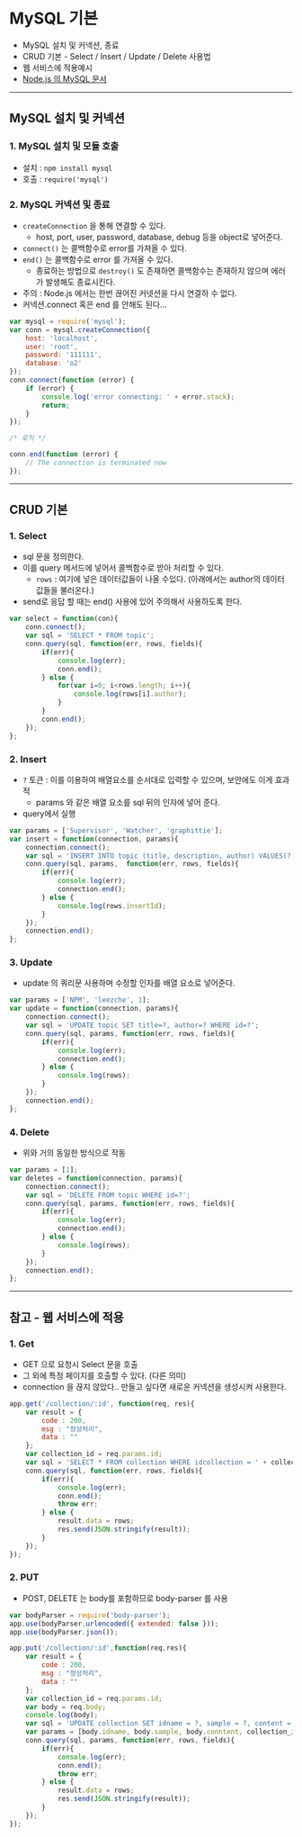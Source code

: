 # MySQL 기본
- MySQL 설치 및 커넥션, 종료
- CRUD 기본 - Select / Insert / Update / Delete 사용법
- 웹 서비스에 적용예시
- [Node.js 의 MySQL 문서](https://github.com/mysqljs/mysql)

---

## MySQL 설치 및 커넥션
  ### 1. MySQL 설치 및 모듈 호출
  - 설치 : `npm install mysql`
  - 호출 : `require('mysql')`

  ### 2. MySQL 커넥션 및 종료
  - `createConnection` 을 통해 연결할 수 있다.
    - host, port, user, password, database, debug 등을 object로 넣어준다.
  - `connect()` 는 콜백함수로 error를 가져올 수 있다.
  - `end()` 는 콜백함수로 error 를 가져올 수 있다.
    - 종료하는 방법으로 `destroy()` 도 존재하면 콜백함수는 존재하지 않으며 에러가 발생해도 종료시킨다.
  - 주의 : Node.js 에서는 한번 끊어진 커넷션을 다시 연결하 수 없다.
  - 커넥션.connect 혹은 end 를 안해도 된다...

  ```javascript
  var mysql = require('mysql');
  var conn = mysql.createConnection({
      host: 'localhost',
      user: 'root',
      password: '111111',
      database: 'o2'
  });
  conn.connect(function (error) {
      if (error) {
          console.log('error connecting: ' + error.stack);
          return;
      }
  });

  /* 로직 */

  conn.end(function (error) {
      // The connection is terminated now
  });
  ```

---

## CRUD 기본
  ### 1. Select
  - sql 문을 정의한다.
  - 이를 query 메서드에 넣어서 콜백함수로 받아 처리할 수 있다.
    - `rows` : 여기에 넣은 데이터값들이 나올 수있다. (아래에서는 author의 데이터 값들을 불러온다.)
  - send로 응답 할 때는 end() 사용에 있어 주의해서 사용하도록 한다.

  ```javascript
  var select = function(con){
      conn.connect();
      var sql = 'SELECT * FROM topic';
      conn.query(sql, function(err, rows, fields){
          if(err){
              console.log(err);
              conn.end();
          } else {
              for(var i=0; i<rows.length; i++){
                  console.log(rows[i].author);
              }
          }
          conn.end();
      });
  };
  ```

  ### 2. Insert
  - `?` 토큰 : 이를 이용하여 배열요소를 순서대로 입력할 수 있으며, 보안에도 이게 효과적
    - params 와 같은 배열 요소를 sql 뒤의 인자에 넣어 준다.
  - query에서 실행

  ```javascript
  var params = ['Supervisor', 'Watcher', 'graphittie'];
  var insert = function(connection, params){
      connection.connect();
      var sql = 'INSERT INTO topic (title, description, author) VALUES(?, ?, ?)';
      conn.query(sql, params,  function(err, rows, fields){
          if(err){
              console.log(err);
              connection.end();
          } else {
              console.log(rows.insertId);
          }
      });
      connection.end();
  };
  ```

  ### 3. Update
  - update 의 쿼리문 사용하며 수정할 인자를 배열 요소로 넣어준다.

  ```javascript
  var params = ['NPM', 'leezche', 1];
  var update = function(connection, params){
      connection.connect();
      var sql = 'UPDATE topic SET title=?, author=? WHERE id=?';
      conn.query(sql, params, function(err, rows, fields){
          if(err){
              console.log(err);
              connection.end();
          } else {
              console.log(rows);
          }
      });
      connection.end();
  };
  ```

  ### 4. Delete
  - 위와 거의 동일한 방식으로 작동

  ```javascript
  var params = [1];
  var deletes = function(connection, params){
      connection.connect();
      var sql = 'DELETE FROM topic WHERE id=?';
      conn.query(sql, params, function(err, rows, fields){
          if(err){
              console.log(err);
              connection.end();
          } else {
              console.log(rows);
          }
      });
      connection.end();
  };

  ```

---

## 참고 - 웹 서비스에 적용
  ### 1. Get
  - GET 으로 요청시 Select 문을 호출
  - 그 외에 특정 페이지를 호출할 수 있다. (다른 의미)
  - connection 을 끊지 않았다.. 만들고 싶다면 새로운 커넥션을 생성시켜 사용한다.

  ```javascript
  app.get('/collection/:id', function(req, res){
      var result = {
          code : 200,
          msg : "정상처리",
          data : ""
      };
      var collection_id = req.params.id;
      var sql = 'SELECT * FROM collection WHERE idcollection = ' + collection_id;
      conn.query(sql, function(err, rows, fields){
          if(err){
              console.log(err);
              conn.end();
              throw err;
          } else {
              result.data = rows;
              res.send(JSON.stringify(result));
          }
      });
  });
  ```

  ### 2. PUT
  - POST, DELETE 는 body를 포함하므로 body-parser 를 사용

  ```javascript
  var bodyParser = require('body-parser');
  app.use(bodyParser.urlencoded({ extended: false }));
  app.use(bodyParser.json());

  app.put('/collection/:id',function(req,res){
      var result = {
          code : 200,
          msg : "정상처리",
          data : ""
      };
      var collection_id = req.params.id;
      var body = req.body;
      console.log(body);
      var sql = 'UPDATE collection SET idname = ?, sample = ?, content = ? WHERE idcollection = ?';
      var params = [body.idname, body.sample, body.conntent, collection_id];
      conn.query(sql, params, function(err, rows, fields){
          if(err){
              console.log(err);
              conn.end();
              throw err;
          } else {
              result.data = rows;
              res.send(JSON.stringify(result));
          }
      });
  });
  ```
